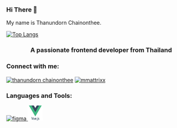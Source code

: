 ### Hi There 👋
My name is Thanundorn Chainonthee. 
 
[![Top Langs](https://github-readme-stats.vercel.app/api/top-langs/?username=Mattrixxx&layout=compact&theme=synthwave)](https://github.com/anuraghazra/github-readme-stats)

<h3 align="center">A passionate frontend developer from Thailand</h3>

<h3 align="left">Connect with me:</h3>
<p align="left">
<a href="https://fb.com/nongming.indy" target="_blank"><img align="center" src="https://raw.githubusercontent.com/rahuldkjain/github-profile-readme-generator/master/src/images/icons/Social/facebook.svg" alt="thanundorn chainonthee" height="30" width="40" /></a>
<a href="https://instagram.com/mmattrixx" target="_blank"><img align="center" src="https://raw.githubusercontent.com/rahuldkjain/github-profile-readme-generator/master/src/images/icons/Social/instagram.svg" alt="mmattrixx" height="30" width="40" /></a>
</p>

<h3 align="left">Languages and Tools:</h3>
<p align="left"> <a href="https://www.figma.com/" target="_blank"> <img src="https://www.vectorlogo.zone/logos/figma/figma-icon.svg" alt="figma" width="40" height="40"/> </a> <a href="https://vuejs.org/" target="_blank"> <img src="https://raw.githubusercontent.com/devicons/devicon/master/icons/vuejs/vuejs-original-wordmark.svg" alt="vuejs" width="40" height="40"/> </a> </p>

